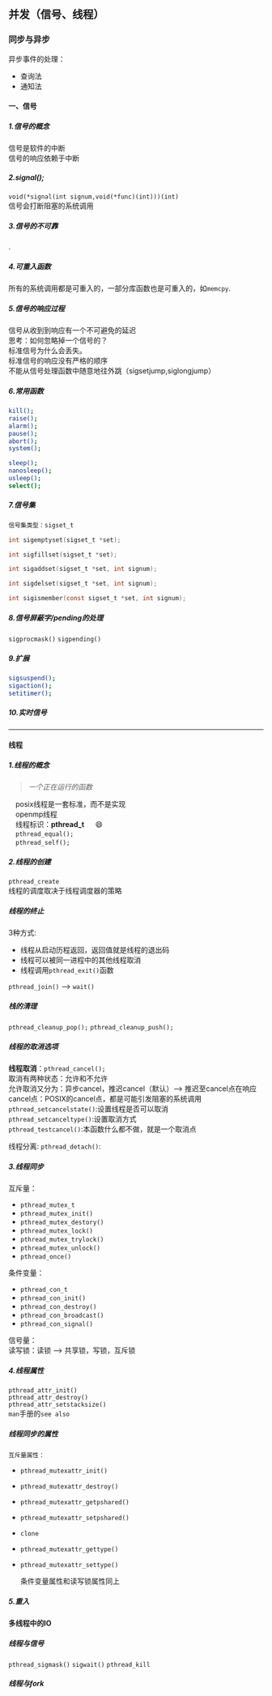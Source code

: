 ## 并发（信号、线程）    
    
### 同步与异步

异步事件的处理：

* 查询法
* 通知法


#### 一、信号

##### 1.信号的概念

信号是软件的中断  
信号的响应依赖于中断  

##### 2.signal();

`void(*signal(int signum,void(*func)(int)))(int)`   
信号会打断阻塞的系统调用

##### 3.信号的不可靠

.

##### 4.可重入函数

所有的系统调用都是可重入的，一部分库函数也是可重入的，如`memcpy`.

##### 5.信号的响应过程

信号从收到到响应有一个不可避免的延迟  
思考：如何忽略掉一个信号的？  
标准信号为什么会丢失。  
标准信号的响应没有严格的顺序  
不能从信号处理函数中随意地往外跳（sigsetjump,siglongjump）



##### 6.常用函数

```bash
kill();
raise();
alarm();
pause();
abort();
system();

sleep();
nanosleep();
usleep();
select();

```

##### 7.信号集

```c
信号集类型：sigset_t

int sigemptyset(sigset_t *set);

int sigfillset(sigset_t *set);

int sigaddset(sigset_t *set, int signum);

int sigdelset(sigset_t *set, int signum);

int sigismember(const sigset_t *set, int signum);
```

##### 8.信号屏蔽字/pending的处理

`sigprocmask()`
`sigpending()`


##### 9.扩展

```bash
sigsuspend();
sigaction();
setitimer();
```

##### 10.实时信号

---


#### 线程


##### 1.线程的概念
> *一个正在运行的函数*

&emsp;posix线程是一套标准，而不是实现  
&emsp;openmp线程  
&emsp;线程标识：**pthread_t**   &emsp; :smile:  
&emsp;`pthread_equal();`  
&emsp;`pthread_self();`



##### 2.线程的创建
`pthread_create`  
线程的调度取决于线程调度器的策略

##### 线程的终止
3种方式:
- 线程从启动历程返回，返回值就是线程的退出码
- 线程可以被同一进程中的其他线程取消
- 线程调用`pthread_exit()`函数

`pthread_join()`  -->  `wait()`

##### 栈的清理

`pthread_cleanup_pop();`
`pthread_cleanup_push();`

##### 线程的取消选项

**线程取消**：`pthread_cancel();`   
取消有两种状态：允许和不允许  
允许取消又分为：异步cancel，推迟cancel（默认）--> 推迟至cancel点在响应  
cancel点：POSIX的cancel点，都是可能引发阻塞的系统调用  
`pthread_setcancelstate()`:设置线程是否可以取消  
`pthread_setcanceltype()`:设置取消方式   
`pthread_testcancel()`:本函数什么都不做，就是一个取消点   

线程分离: 
`pthread_detach()`:


##### 3.线程同步

互斥量：

- `pthread_mutex_t`
- `pthread_mutex_init()`
- `pthread_mutex_destory()`
- `pthread_mutex_lock()`
- `pthread_mutex_trylock()`
- `pthread_mutex_unlock()` 
- `pthread_once()`

条件变量：

- `pthread_con_t`
- `pthread_con_init()`
- `pthread_con_destroy()`
- `pthread_con_broadcast()`
- `pthread_con_signal()`

信号量：   
读写锁：读锁 --> 共享锁，写锁，互斥锁 

##### 4.线程属性
`pthread_attr_init()`  
`pthread_attr_destroy()`  
`pthread_attr_setstacksize()`  
`man`手册的`see also`  


##### 线程同步的属性
    互斥量属性：
- `pthread_mutexattr_init()`
- `pthread_mutexattr_destroy()`
- `pthread_mutexattr_getpshared()`
- `pthread_mutexattr_setpshared()`  
- `clone`
- `pthread_mutexattr_gettype()`
- `pthread_mutexattr_settype()`  
  
  条件变量属性和读写锁属性同上


##### 5.重入
**多线程中的IO**


##### 线程与信号
`pthread_sigmask()`
`sigwait()`
`pthread_kill`


##### 线程与fork

